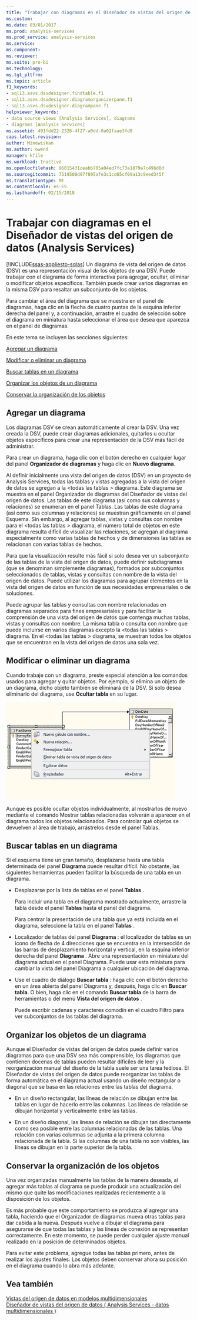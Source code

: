 ```yaml
---
title: "Trabajar con diagramas en el Diseñador de vistas del origen de datos (Analysis Services) | Documentos de Microsoft"
ms.custom: 
ms.date: 03/01/2017
ms.prod: analysis-services
ms.prod_service: analysis-services
ms.service: 
ms.component: 
ms.reviewer: 
ms.suite: pro-bi
ms.technology: 
ms.tgt_pltfrm: 
ms.topic: article
f1_keywords:
- sql13.asvs.dsvdesigner.findtable.f1
- sql13.asvs.dsvdesigner.diagramorganizerpane.f1
- sql13.asvs.dsvdesigner.diagrampane.f1
helpviewer_keywords:
- data source views [Analysis Services], diagrams
- diagrams [Analysis Services]
ms.assetid: 491fdd22-2326-4f27-a0dd-0a02faae3fd8
caps.latest.revision: 
author: Minewiskan
ms.author: owend
manager: kfile
ms.workload: Inactive
ms.openlocfilehash: 96015431ceabb705a04ed7fc73a1879a7c496d8d
ms.sourcegitcommit: 7519508d97f095afe3c1cd85cf09a13c9eed345f
ms.translationtype: MT
ms.contentlocale: es-ES
ms.lasthandoff: 02/15/2018
---
```

# <a name="work-with-diagrams-in-data-source-view-designer-analysis-services"></a>Trabajar con diagramas en el Diseñador de vistas del origen de datos (Analysis Services)
[!INCLUDE[ssas-appliesto-sqlas](../../includes/ssas-appliesto-sqlas.md)]
Un diagrama de vista del origen de datos (DSV) es una representación visual de los objetos de una DSV. Puede trabajar con el diagrama de forma interactiva para agregar, ocultar, eliminar o modificar objetos específicos. También puede crear varios diagramas en la misma DSV para resaltar un subconjunto de los objetos.  
  
 Para cambiar el área del diagrama que se muestra en el panel de diagramas, haga clic en la flecha de cuatro puntas de la esquina inferior derecha del panel y, a continuación, arrastre el cuadro de selección sobre el diagrama en miniatura hasta seleccionar el área que desea que aparezca en el panel de diagramas.  
  
 En este tema se incluyen las secciones siguientes:  
  
 [Agregar un diagrama](#bkmk_add)  
  
 [Modificar o eliminar un diagrama](#bkmk_edit)  
  
 [Buscar tablas en un diagrama](#bkmk_findtables)  
  
 [Organizar los objetos de un diagrama](#bkmk_arrangeobjects)  
  
 [Conservar la organización de los objetos](#bkmk_preserve)  
  
##  <a name="bkmk_add"></a> Agregar un diagrama  
 Los diagramas DSV se crean automáticamente al crear la DSV. Una vez creada la DSV, puede crear diagramas adicionales, quitarlos u ocultar objetos específicos para crear una representación de la DSV más fácil de administrar.  
  
 Para crear un diagrama, haga clic con el botón derecho en cualquier lugar del panel **Organizador de diagramas** y haga clic en **Nuevo diagrama**.  
  
 Al definir inicialmente una vista del origen de datos (DSV) en un proyecto de Analysis Services, todas las tablas y vistas agregadas a la vista del origen de datos se agregan a la \<todas las tablas > diagrama. Este diagrama se muestra en el panel Organizador de diagramas del Diseñador de vistas del origen de datos. Las tablas de este diagrama (así como sus columnas y relaciones) se enumeran en el panel Tablas. Las tablas de este diagrama (así como sus columnas y relaciones) se muestran gráficamente en el panel Esquema. Sin embargo, al agregar tablas, vistas y consultas con nombre para el \<todas las tablas > diagrama, el número total de objetos en este diagrama resulta difícil de visualizar las relaciones, se agregan al diagrama especialmente como varias tablas de hechos y de dimensiones las tablas se relacionan con varias tablas de hechos.  
  
 Para que la visualización resulte más fácil si solo desea ver un subconjunto de las tablas de la vista del origen de datos, puede definir subdiagramas (que se denominan simplemente diagramas), formados por subconjuntos seleccionados de tablas, vistas y consultas con nombre de la vista del origen de datos. Puede utilizar los diagramas para agrupar elementos en la vista del origen de datos en función de sus necesidades empresariales o de soluciones.  
  
 Puede agrupar las tablas y consultas con nombre relacionadas en diagramas separados para fines empresariales y para facilitar la comprensión de una vista del origen de datos que contenga muchas tablas, vistas y consultas con nombre. La misma tabla o consulta con nombre que puede incluirse en varios diagramas excepto la \<todas las tablas > diagrama. En el \<todas las tablas > diagrama, se muestran todos los objetos que se encuentran en la vista del origen de datos una sola vez.  
  
##  <a name="bkmk_edit"></a> Modificar o eliminar un diagrama  
 Cuando trabaje con un diagrama, preste especial atención a los comandos usados para agregar y quitar objetos. Por ejemplo, si elimina un objeto de un diagrama, dicho objeto también se eliminará de la DSV. Si solo desea eliminarlo del diagrama, use **Ocultar tabla** en su lugar.  
  
 ![Captura de pantalla del área de trabajo de diagrama, haga clic en el menú](../../analysis-services/multidimensional-models/media/ssas-olapdsv-diagram.gif "captura de pantalla del área de trabajo de diagrama, el menú contextual")  
  
 Aunque es posible ocultar objetos individualmente, al mostrarlos de nuevo mediante el comando Mostrar tablas relacionadas volverán a aparecer en el diagrama todos los objetos relacionados. Para controlar qué objetos se devuelven al área de trabajo, arrástrelos desde el panel Tablas.  
  
##  <a name="bkmk_findtables"></a> Buscar tablas en un diagrama  
 Si el esquema tiene un gran tamaño, desplazarse hasta una tabla determinada del panel **Diagrama** puede resultar difícil. No obstante, las siguientes herramientas pueden facilitar la búsqueda de una tabla en un diagrama.  
  
-   Desplazarse por la lista de tablas en el panel **Tablas** .  
  
     Para incluir una tabla en el diagrama mostrado actualmente, arrastre la tabla desde el panel **Tablas** hasta el panel del diagrama.  
  
     Para centrar la presentación de una tabla que ya está incluida en el diagrama, seleccione la tabla en el panel **Tablas** .  
  
-   Localizador de tablas del panel **Diagrama** : el localizador de tablas es un icono de flecha de 4 direcciones que se encuentra en la intersección de las barras de desplazamiento horizontal y vertical, en la esquina inferior derecha del panel **Diagrama** . Abre una representación en miniatura del diagrama actual en el panel Diagrama. Puede usar esta miniatura para cambiar la vista del panel Diagrama a cualquier ubicación del diagrama.  
  
-   Use el cuadro de diálogo **Buscar tabla** : haga clic con el botón derecho en un área abierta del panel Diagrama y, después, haga clic en **Buscar tabla**. O bien, haga clic en el comando **Buscar tabla** de la barra de herramientas o del menú **Vista del origen de datos** .  
  
     Puede escribir cadenas y caracteres comodín en el cuadro Filtro para ver subconjuntos de las tablas del diagrama.  
  
##  <a name="bkmk_arrangeobjects"></a> Organizar los objetos de un diagrama  
 Aunque el Diseñador de vistas del origen de datos puede definir varios diagramas para que una DSV sea más comprensible, los diagramas que contienen docenas de tablas pueden resultar difíciles de leer y la reorganización manual del diseño de la tabla suele ser una tarea tediosa. El Diseñador de vistas del origen de datos puede reorganizar las tablas de forma automática en el diagrama actual usando un diseño rectangular o diagonal que se basa en las relaciones entre las tablas del diagrama.  
  
-   En un diseño rectangular, las líneas de relación se dibujan entre las tablas en lugar de hacerlo entre las columnas. Las líneas de relación se dibujan horizontal y verticalmente entre las tablas.  
  
-   En un diseño diagonal, las líneas de relación se dibujan tan directamente como sea posible entre las columnas relacionadas de las tablas. Una relación con varias columnas se adjunta a la primera columna relacionada de la tabla. Si las columnas de una tabla no son visibles, las líneas se dibujan en la parte superior de la tabla.  
  
##  <a name="bkmk_preserve"></a> Conservar la organización de los objetos  
 Una vez organizadas manualmente las tablas de la manera deseada, al agregar más tablas al diagrama se puede producir una actualización del mismo que quite las modificaciones realizadas recientemente a la disposición de los objetos.  
  
 Es más probable que este comportamiento se produzca al agregar una tabla, haciendo que el Organizador de diagramas mueva otras tablas para dar cabida a la nueva. Después vuelve a dibujar el diagrama para asegurarse de que todas las tablas y las líneas de conexión se representan correctamente. En este momento, se puede perder cualquier ajuste manual realizado en la posición de determinados objetos.  
  
 Para evitar este problema, agregue todas las tablas primero, antes de realizar los ajustes finales. Los objetos deben conservar ahora su posición en el diagrama cuando lo abra más adelante.  
  
## <a name="see-also"></a>Vea también  
 [Vistas del origen de datos en modelos multidimensionales](../../analysis-services/multidimensional-models/data-source-views-in-multidimensional-models.md)   
 [Diseñador de vistas del origen de datos &#40; Analysis Services - datos multidimensionales &#41;](http://msdn.microsoft.com/library/6f40a074-761f-440b-a999-09b755bd86ce)  
  
  
